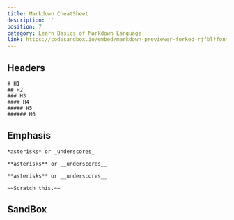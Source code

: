 ```yaml
---
title: Markdown CheatSheet 
description: ''
position: 7
category: Learn Basics of Markdown Language
link: https://codesandbox.io/embed/markdown-previewer-forked-rjfbl?fontsize=14&hidenavigation=1&theme=dark&view=preview
---
```


## Headers

<code-group>
<code-block label="Header" active>

```
# H1
## H2
### H3
#### H4
##### H5
###### H6
  ```

 </code-block>
</code-group>

## Emphasis

<code-group>
<code-block label="Italics Emphasic" active>

```
*asterisks* or _underscores_

  ```

 </code-block>
</code-group>

<code-group>
<code-block label="Strong Emphasis" active>

```
**asterisks** or __underscores__

  ```

 </code-block>
</code-group>


<code-group>
 <code-block label="Strong Emphasis" active>

```
**asterisks** or __underscores__

  ```

 </code-block>
 </code-group>
 <code-group>
 <code-block label=" Strikethrough" active>

```
~~Scratch this.~~

  ```





</code-group>



## SandBox
<code-sandbox :src="link"></code-sandbox>